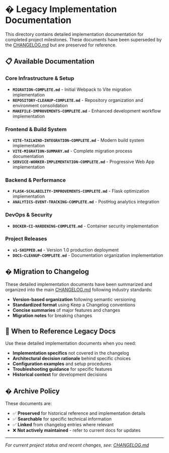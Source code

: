 # � Legacy Implementation Documentation

This directory contains detailed implementation documentation for completed project milestones. These documents have been superseded by the [CHANGELOG.md](../../../CHANGELOG.md) but are preserved for reference.

## 📋 Available Documentation

### Core Infrastructure & Setup
- **`MIGRATION-COMPLETE.md`** - Initial Webpack to Vite migration implementation
- **`REPOSITORY-CLEANUP-COMPLETE.md`** - Repository organization and environment consolidation  
- **`MAKEFILE-IMPROVEMENTS-COMPLETE.md`** - Enhanced development workflow implementation

### Frontend & Build System
- **`VITE-TAILWIND-INTEGRATION-COMPLETE.md`** - Modern build system implementation
- **`VITE-MIGRATION-SUMMARY.md`** - Complete migration process documentation
- **`SERVICE-WORKER-IMPLEMENTATION-COMPLETE.md`** - Progressive Web App implementation

### Backend & Performance
- **`FLASK-SCALABILITY-IMPROVEMENTS-COMPLETE.md`** - Flask optimization implementation
- **`ANALYTICS-EVENT-TRACKING-COMPLETE.md`** - PostHog analytics integration

### DevOps & Security
- **`DOCKER-CI-HARDENING-COMPLETE.md`** - Container security implementation

### Project Releases
- **`v1-SHIPPED.md`** - Version 1.0 production deployment
- **`DOCS-CLEANUP-COMPLETE.md`** - Documentation organization implementation

## � Migration to Changelog

These detailed implementation documents have been summarized and organized into the main [CHANGELOG.md](../../../CHANGELOG.md) following industry standards:

- **Version-based organization** following semantic versioning
- **Standardized format** using Keep a Changelog conventions
- **Concise summaries** of major features and changes
- **Migration notes** for breaking changes

## 📖 When to Reference Legacy Docs

Use these detailed implementation documents when you need:
- **Implementation specifics** not covered in the changelog
- **Architectural decision rationale** behind specific choices
- **Configuration examples** and setup procedures
- **Troubleshooting guidance** for specific features
- **Historical context** for development decisions

## �️ Archive Policy

These documents are:
- ✅ **Preserved** for historical reference and implementation details
- ✅ **Searchable** for specific technical information
- ✅ **Linked** from changelog entries where relevant
- ❌ **Not actively maintained** - refer to current docs for updates

---

*For current project status and recent changes, see: [CHANGELOG.md](../../../CHANGELOG.md)*
